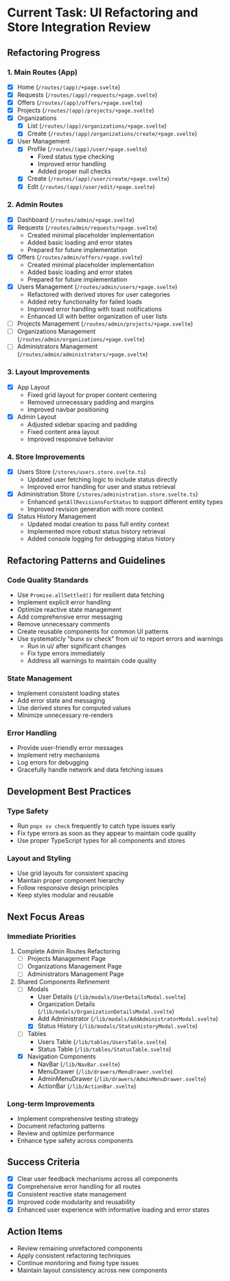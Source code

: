 # Current Task: UI Refactoring and Store Integration Review

## Refactoring Progress

### 1. Main Routes (App)
- [x] Home (`/routes/(app)/+page.svelte`)
- [x] Requests (`/routes/(app)/requests/+page.svelte`)
- [x] Offers (`/routes/(app)/offers/+page.svelte`)
- [x] Projects (`/routes/(app)/projects/+page.svelte`)
- [x] Organizations
  - [x] List (`/routes/(app)/organizations/+page.svelte`)
  - [x] Create (`/routes/(app)/organizations/create/+page.svelte`)
- [x] User Management
  - [x] Profile (`/routes/(app)/user/+page.svelte`)
    - Fixed status type checking
    - Improved error handling
    - Added proper null checks
  - [x] Create (`/routes/(app)/user/create/+page.svelte`)
  - [x] Edit (`/routes/(app)/user/edit/+page.svelte`)

### 2. Admin Routes
- [x] Dashboard (`/routes/admin/+page.svelte`)
- [x] Requests (`/routes/admin/requests/+page.svelte`)
  - Created minimal placeholder implementation
  - Added basic loading and error states
  - Prepared for future implementation
- [x] Offers (`/routes/admin/offers/+page.svelte`)
  - Created minimal placeholder implementation
  - Added basic loading and error states
  - Prepared for future implementation
- [x] Users Management (`/routes/admin/users/+page.svelte`)
  - Refactored with derived stores for user categories
  - Added retry functionality for failed loads
  - Improved error handling with toast notifications
  - Enhanced UI with better organization of user lists
- [ ] Projects Management (`/routes/admin/projects/+page.svelte`)
- [ ] Organizations Management (`/routes/admin/organizations/+page.svelte`)
- [ ] Administrators Management (`/routes/admin/administrators/+page.svelte`)

### 3. Layout Improvements
- [x] App Layout
  - Fixed grid layout for proper content centering
  - Removed unnecessary padding and margins
  - Improved navbar positioning
- [x] Admin Layout
  - Adjusted sidebar spacing and padding
  - Fixed content area layout
  - Improved responsive behavior

### 4. Store Improvements
- [x] Users Store (`/stores/users.store.svelte.ts`)
  - Updated user fetching logic to include status directly
  - Improved error handling for user and status retrieval
- [x] Administration Store (`/stores/administration.store.svelte.ts`)
  - Enhanced `getAllRevisionsForStatus` to support different entity types
  - Improved revision generation with more context
- [x] Status History Management
  - Updated modal creation to pass full entity context
  - Implemented more robust status history retrieval
  - Added console logging for debugging status history

## Refactoring Patterns and Guidelines

### Code Quality Standards
- Use `Promise.allSettled()` for resilient data fetching
- Implement explicit error handling
- Optimize reactive state management
- Add comprehensive error messaging
- Remove unnecessary comments
- Create reusable components for common UI patterns
- Use systematicly "bunx sv check" from ui/ to report errors and warnings
  - Run in ui/ after significant changes
  - Fix type errors immediately
  - Address all warnings to maintain code quality

### State Management
- Implement consistent loading states
- Add error state and messaging
- Use derived stores for computed values
- Minimize unnecessary re-renders

### Error Handling
- Provide user-friendly error messages
- Implement retry mechanisms
- Log errors for debugging
- Gracefully handle network and data fetching issues

## Development Best Practices

### Type Safety
- Run `pnpx sv check` frequently to catch type issues early
- Fix type errors as soon as they appear to maintain code quality
- Use proper TypeScript types for all components and stores

### Layout and Styling
- Use grid layouts for consistent spacing
- Maintain proper component hierarchy
- Follow responsive design principles
- Keep styles modular and reusable

## Next Focus Areas

### Immediate Priorities
1. Complete Admin Routes Refactoring
   - [ ] Projects Management Page
   - [ ] Organizations Management Page
   - [ ] Administrators Management Page

2. Shared Components Refinement
   - [ ] Modals
     - User Details (`/lib/modals/UserDetailsModal.svelte`)
     - Organization Details (`/lib/modals/OrganizationDetailsModal.svelte`)
     - Add Administrator (`/lib/modals/AddAdministratorModal.svelte`)
     - [x] Status History (`/lib/modals/StatusHistoryModal.svelte`)
   - [ ] Tables
     - Users Table (`/lib/tables/UsersTable.svelte`)
     - Status Table (`/lib/tables/StatusTable.svelte`)
   - [x] Navigation Components
     - NavBar (`/lib/NavBar.svelte`)
     - MenuDrawer (`/lib/drawers/MenuDrawer.svelte`)
     - AdminMenuDrawer (`/lib/drawers/AdminMenuDrawer.svelte`)
     - ActionBar (`/lib/ActionBar.svelte`)

### Long-term Improvements
- Implement comprehensive testing strategy
- Document refactoring patterns
- Review and optimize performance
- Enhance type safety across components

## Success Criteria
- [x] Clear user feedback mechanisms across all components
- [x] Comprehensive error handling for all routes
- [x] Consistent reactive state management
- [x] Improved code modularity and reusability
- [x] Enhanced user experience with informative loading and error states

## Action Items
- Review remaining unrefactored components
- Apply consistent refactoring techniques
- Continue monitoring and fixing type issues
- Maintain layout consistency across new components